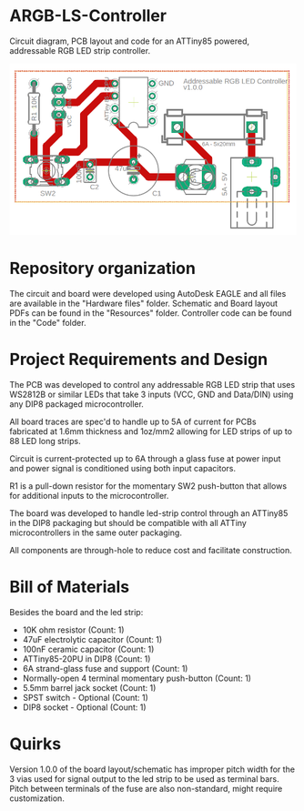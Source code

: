 # ARGB-LS-Controller
Circuit diagram, PCB layout and code for an ATTiny85 powered, addressable RGB LED strip controller.

![board](Resources/board.png)

# Repository organization

The circuit and board were developed using AutoDesk EAGLE and all files are available in the "Hardware files" folder. Schematic and Board layout PDFs can be found in the "Resources" folder. Controller code can be found in the "Code" folder.

# Project Requirements and Design

The PCB was developed to control any addressable RGB LED strip that uses WS2812B or similar LEDs that take 3 inputs (VCC, GND and Data/DIN) using any DIP8 packaged microcontroller.

All board traces are spec'd to handle up to 5A of current for PCBs fabricated at 1.6mm thickness and 1oz/mm2 allowing for LED strips of up to 88 LED long strips.

Circuit is current-protected up to 6A through a glass fuse at power input and power signal is conditioned using both input capacitors.

R1 is a pull-down resistor for the momentary SW2 push-button that allows for additional inputs to the microcontroller.

The board was developed to handle led-strip control through an ATTiny85 in the DIP8 packaging but should be compatible with all ATTiny microcontrollers in the same outer packaging.

All components are through-hole to reduce cost and facilitate construction.

# Bill of Materials

Besides the board and the led strip:

- 10K ohm resistor (Count: 1)
- 47uF electrolytic capacitor (Count: 1)
- 100nF ceramic capacitor (Count: 1)
- ATTiny85-20PU in DIP8 (Count: 1)
- 6A strand-glass fuse and support (Count: 1)
- Normally-open 4 terminal momentary push-button (Count: 1)
- 5.5mm barrel jack socket (Count: 1)
- SPST switch - Optional (Count: 1)
- DIP8 socket - Optional (Count: 1)

# Quirks

Version 1.0.0 of the board layout/schematic has improper pitch width for the 3 vias used for signal output to the led strip to be used as terminal bars. Pitch between terminals of the fuse are also non-standard, might require customization.
